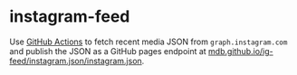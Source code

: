 # instagram-feed

Use [GitHub Actions](https://github.com/mdb/ig-feed/actions/workflows/main.yaml) to fetch recent media JSON from `graph.instagram.com` and publish the JSON as a GitHub pages endpoint at [mdb.github.io/ig-feed/instagram.json/instagram.json](https://mdb.github.io/ig-feed/instagram.json/instagram.json).

